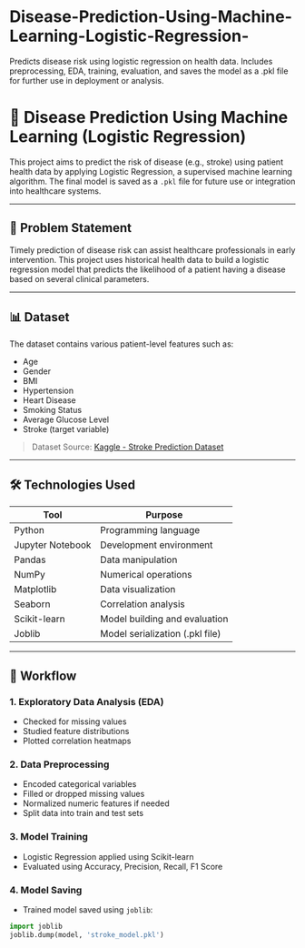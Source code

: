 # Disease-Prediction-Using-Machine-Learning-Logistic-Regression-
 Predicts disease risk using logistic regression on health data. Includes preprocessing, EDA, training, evaluation, and saves the model as a .pkl file for further use in deployment or analysis.
# 🧠 Disease Prediction Using Machine Learning (Logistic Regression)

This project aims to predict the risk of disease (e.g., stroke) using patient health data by applying Logistic Regression, a supervised machine learning algorithm. The final model is saved as a `.pkl` file for future use or integration into healthcare systems.

---

## 📌 Problem Statement

Timely prediction of disease risk can assist healthcare professionals in early intervention. This project uses historical health data to build a logistic regression model that predicts the likelihood of a patient having a disease based on several clinical parameters.

---

## 📊 Dataset

The dataset contains various patient-level features such as:
- Age
- Gender
- BMI
- Hypertension
- Heart Disease
- Smoking Status
- Average Glucose Level
- Stroke (target variable)

> Dataset Source: [Kaggle - Stroke Prediction Dataset](https://www.kaggle.com/datasets/fedesoriano/stroke-prediction-dataset)

---

## 🛠️ Technologies Used

| Tool            | Purpose                           |
|------------------|-----------------------------------|
| Python           | Programming language              |
| Jupyter Notebook | Development environment           |
| Pandas           | Data manipulation                 |
| NumPy            | Numerical operations              |
| Matplotlib       | Data visualization                |
| Seaborn          | Correlation analysis              |
| Scikit-learn     | Model building and evaluation     |
| Joblib           | Model serialization (.pkl file)   |

---

## 🔄 Workflow

### 1. Exploratory Data Analysis (EDA)
- Checked for missing values
- Studied feature distributions
- Plotted correlation heatmaps

### 2. Data Preprocessing
- Encoded categorical variables
- Filled or dropped missing values
- Normalized numeric features if needed
- Split data into train and test sets

### 3. Model Training
- Logistic Regression applied using Scikit-learn
- Evaluated using Accuracy, Precision, Recall, F1 Score

### 4. Model Saving
- Trained model saved using `joblib`:
```python
import joblib
joblib.dump(model, 'stroke_model.pkl')

